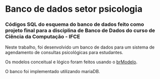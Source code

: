 # Banco de dados setor psicologia

### Códigos SQL do esquema do banco de dados feito como projeto final para a disciplina de Banco de Dados do curso de Ciência da Computação - IFCE

Neste trabalho, foi desenvolvido um banco de dados para um sistema de agendamento de consultas psicológicas para estudantes.

Os modelos conceitual e lógico foram feitos usando o [brModelo](http://www.sis4.com/brModelo/download.html).

O banco foi implementado utilizando mariaDB.
